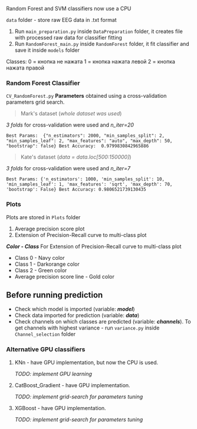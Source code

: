 Random Forest and SVM classifiers now usе a CPU

`data` folder - store raw EEG data in .txt format

1. Run `main_preparation.py` inside `DataPreparation` folder, it creates file with processed raw data for classifier fitting
2. Run `RandomForest_main.py` inside `RandomForest` folder, it fit classifier and save it inside `models` folder

Classes: 
0 = кнопка не нажата 
1 = кнопка нажата левой 
2 = кнопка нажата правой
 
### Random Forest Classifier ###

`CV_RandomForest.py` **Parameters** obtained using a cross-validation parameters grid search.
> Mark's dataset (*whole dataset was used*)

*3 folds* for cross-validation were used and *n_iter=20* 

`Best Params: 
{"n_estimators": 2000, "min_samples_split": 2, "min_samples_leaf": 2, "max_features": "auto", "max_depth": 50, "bootstrap": false}
Best Accuracy: 
0.9799830842965886`

> Kate's dataset (*data = data.loc[500:150000]*)

*3 folds* for cross-validation were used and *n_iter=7* 

`Best Params:
{'n_estimators': 1000, 'min_samples_split': 10, 'min_samples_leaf': 1, 'max_features': 'sqrt', 'max_depth': 70, 'bootstrap': False}
Best Accuracy:
0.9806521739130435`


### Plots ###
Plots are stored in `Plots` folder
1. Average precision score plot
2. Extension of Precision-Recall curve to multi-class plot 

**_Color - Class_**
For Extension of Precision-Recall curve to multi-class plot 
- Class 0 - Navy color
- Class 1 - Darkorange color
- Class 2 - Green color
- Average precision score line - Gold color



## Before running prediction ##

- Check which model is imported (variable: ___model___)
- Check data imported for prediction (variable: ___data___)
- Check channels on which classes are predicted (variable: ___channels___). To get
channels with highest variance - run `variance.py` inside `Channel_selection` folder



### Alternative GPU classifiers ###
1. KNn - have GPU implementation, but now the CPU is used.
 
    _TODO: implement GPU learning_
2. CatBoost_Gradient - have GPU implementation. 

    _TODO: implement grid-search for parameters tuning_

3. XGBoost - have GPU implementation. 

    _TODO: implement grid-search for parameters tuning_